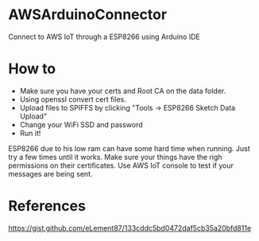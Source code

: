 # AWSArduinoConnector
Connect to AWS IoT through a ESP8266 using Arduino IDE

# How to
- Make sure you have your certs and Root CA on the data folder.
- Using openssl convert cert files.
- Upload files to SPIFFS by clicking "Tools -> ESP8266 Sketch Data Upload"
- Change your WiFi SSD and password 
- Run it!

ESP8266 due to his low ram can have some hard time when running. Just try a few times until it works. Make sure your things have the righ permissions on their certificates.
Use AWS IoT console to test if your messages are being sent.

# References 
https://gist.github.com/eLement87/133cddc5bd0472daf5cb35a20bfd811e

